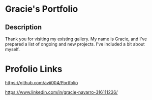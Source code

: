 # Gracie's Portfolio

## Description 
Thank you for visiting my existing gallery. My name is Gracie, and I've prepared a list of ongoing and new projects. I've included a bit about myself.

# Profolio Links
https://github.com/avii004/Portfolio

https://www.linkedin.com/in/gracie-navarro-316111236/
